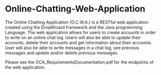 # Online-Chatting-Web-Application
The Online Chatting Application (O.C.W.A.) is a RESTful web application created using the DropWizard framework and the Java programming Language. The web application allows for users to create accounts in order to write on an online chat log. Users will also be able to update their accounts, delete their accounts and get information about their accounts. User will also be able to write messages in a chat log, see previous messages and update and/or delete previous messages.

Please see the OCA_RequirementsDocumentation.pdf for the endpoints of the web application.
